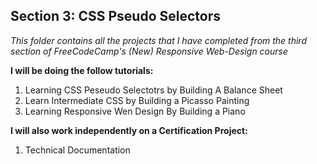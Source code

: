 ## Section 3: CSS Pseudo Selectors

*This folder contains all the projects that I have completed from the third section of FreeCodeCamp's (New) Responsive Web-Design course*

**I will be doing the follow tutorials:**
1) Learning CSS Peseudo Selectotrs by Building A Balance Sheet
2) Learn Intermediate CSS by Building a Picasso Painting
3) Learning Responsive Wen Design By Building a Piano

**I will also work independently on a Certification Project:**
1) Technical Documentation